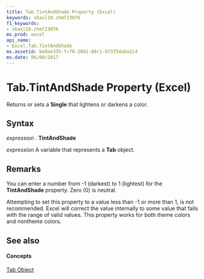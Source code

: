 ```yaml
---
title: Tab.TintAndShade Property (Excel)
keywords: vbaxl10.chm723076
f1_keywords:
- vbaxl10.chm723076
ms.prod: excel
api_name:
- Excel.Tab.TintAndShade
ms.assetid: be8ee335-fcf0-2091-89c1-973f54aba2c4
ms.date: 06/08/2017
---
```



# Tab.TintAndShade Property (Excel)

Returns or sets a **Single** that lightens or darkens a color.


## Syntax

 _expression_ . **TintAndShade**

 _expression_ A variable that represents a **Tab** object.


## Remarks

You can enter a number from -1 (darkest) to 1 (lightest) for the **TintAndShade** property. Zero (0) is neutral.

Attempting to set this property to a value less than -1 or more than 1, is not recommended. Excel will correct the value internally to some value that falls with the range of valid values. This property works for both theme colors and nontheme colors.


## See also


#### Concepts


[Tab Object](tab-object-excel.md)

